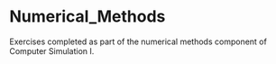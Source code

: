 # Numerical_Methods
Exercises completed as part of the numerical methods component of Computer Simulation I.
